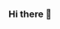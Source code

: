 ### Hi there 👋

<!--
[![Anurag's GitHub stats](https://github-readme-stats.vercel.app/api?username=7imbitz)](https://github.com/anuraghazra/github-readme-stats)
[![Top Langs](https://github-readme-stats.vercel.app/api/top-langs/?username=7imbitz&layout=compact)](https://github.com/anuraghazra/github-readme-stats)
-->
